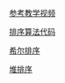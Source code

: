 [参考教学视频](https://www.bilibili.com/video/BV1Zs4y1X7mN/)

[排序算法代码](https://blog.csdn.net/mengyujia1234/article/details/90179896)

[希尔排序](https://zhuanlan.zhihu.com/p/34914588)

[堆排序](https://zhuanlan.zhihu.com/p/124885051)